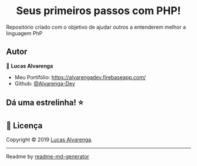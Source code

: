 <h1 align="center">Seus primeiros passos com PHP!</h1>

<p>Repositório criado com o objetivo de ajudar outros a entenderem melhor a linguagem PhP </p>

## Autor

👤 **Lucas Alvarenga**

* Meu Portifólio: https://alvarengadev.firebaseapp.com/
* Github: [@Alvarenga-Dev](https://github.com/Alvarenga-Dev)

## Dá uma estrelinha! ⭐️

## 📝 Licença

Copyright © 2019 [Lucas Alvarenga](https://github.com/Alvarenga-Dev).<br />
***
Readme by [readme-md-generator](https://github.com/kefranabg/readme-md-generator)
